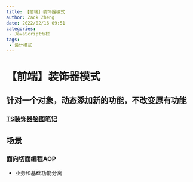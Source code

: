 ```yaml
---
title: 【前端】装饰器模式
author: Zack Zheng
date: 2022/02/16 09:51
categories:
 - JavaScript专栏
tags:
 - 设计模式
---
```



# 【前端】装饰器模式

## 针对一个对象，动态添加新的功能，不改变原有功能

### [TS装饰器脑图笔记](../../pieces/TS装饰器.md)

## 场景

### 面向切面编程AOP

- 业务和基础功能分离

